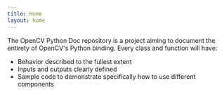 ```yaml
---
title: Home
layout: home
---
```


The OpenCV Python Doc repository is a project aiming to document the entirety of OpenCV's Python binding. Every class and function will have:

- Behavior described to the fullest extent
- Inputs and outputs clearly defined
- Sample code to demonstrate specifically how to use different components
